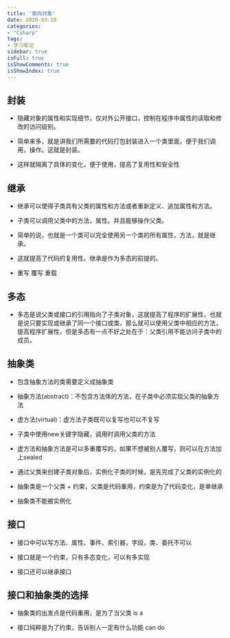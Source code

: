 ```yaml
---
title: '面向对象'
date: 2020-03-18
categories:
- "Csharp"
tags:
- 学习笔记
sidebar: true
isFull: true
isShowComments: true
isShowIndex: true
---
```



## 封装
 - 隐藏对象的属性和实现细节，仅对外公开接口，控制在程序中属性的读取和修改的访问级别。

 - 简单来多，就是讲我们所需要的代码打包封装进入一个类里面，便于我们调用，操作。这就是封装。

 - 这样就隔离了具体的变化，便于使用，提高了复用性和安全性

## 继承
 - 继承可以使得子类具有父类的属性和方法或者重新定义、追加属性和方法。

 - 子类可以调用父类中的方法，属性。并且能够操作父类。

 - 简单的说，也就是一个类可以完全使用另一个类的所有属性，方法，就是继承。

 - 这就提高了代码的复用性。继承是作为多态的前提的。

 - 重写   覆写   重载

## 多态
 - 多态是说父类或接口的引用指向了子类对象，这就提高了程序的扩展性，也就是说只要实现或继承了同一个接口或类，那么就可以使用父类中相应的方法，提高程序扩展性，但是多态有一点不好之处在于：父类引用不能访问子类中的成员。

## 抽象类

 - 包含抽象方法的类需要定义成抽象类

 - 抽象方法(abstract)：不包含方法体的方法，在子类中必须实现父类的抽象方法

 - 虚方法(virtual)：虚方法子类既可以复写也可以不复写

 - 子类中使用new关键字隐藏，调用时调用父类的方法
 
 - 虚方法和抽象方法是可以多重覆写的，如果不想被别人覆写，则可以在方法加上sealed

 - 通过父类来创建子类对象后，实例化子类的时候，是先完成了父类的实例化的

 - 抽象类是一个父类 + 约束，父类是代码重用，约束是为了代码变化，是单继承

 - 抽象类不能被实例化

## 接口

 - 接口中可以写方法、属性、事件、索引器，字段，类、委托不可以

 - 接口就是一个约束，只有多态变化，可以有多实现

 - 接口还可以继承接口

## 接口和抽象类的选择

 - 抽象类的出发点是代码重用，是为了当父类       is a

 - 接口纯粹是为了约束，告诉别人一定有什么功能   can do